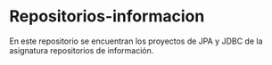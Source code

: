 # Repositorios-informacion
En este repositorio se encuentran los proyectos de JPA y JDBC de la asignatura repositorios de información.
